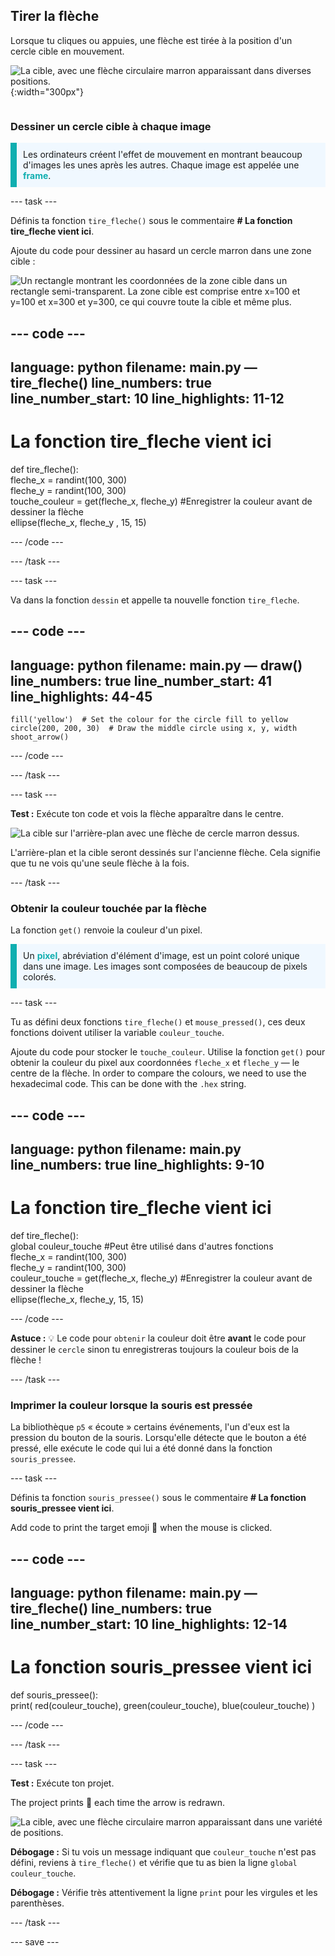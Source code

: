 ## Tirer la flèche

<div style="display: flex; flex-wrap: wrap">
<div style="flex-basis: 200px; flex-grow: 1; margin-right: 15px;">
Lorsque tu cliques ou appuies, une flèche est tirée à la position d'un cercle cible en mouvement. 
</div>
<div>

![La cible, avec une flèche circulaire marron apparaissant dans diverses positions.](images/fire_arrow.gif){:width="300px"}

</div>
</div>

### Dessiner un cercle cible à chaque image

<p style="border-left: solid; border-width:10px; border-color: #0faeb0; background-color: aliceblue; padding: 10px;"> Les ordinateurs créent l'effet de mouvement en montrant beaucoup d'images les unes après les autres. Chaque image est appelée une <span style="color: #0faeb0; font-weight: bold;">frame</span>.   
</p>

--- task ---

Définis ta fonction `tire_fleche()` sous le commentaire **# La fonction tire_fleche vient ici**.

Ajoute du code pour dessiner au hasard un cercle marron dans une zone cible :

![Un rectangle montrant les coordonnées de la zone cible dans un rectangle semi-transparent. La zone cible est comprise entre x=100 et y=100 et x=300 et y=300, ce qui couvre toute la cible et même plus.](images/target_area.png)

--- code ---
---
language: python filename: main.py — tire_fleche() line_numbers: true line_number_start: 10
line_highlights: 11-12
---
# La fonction tire_fleche vient ici
def tire_fleche():    
fleche_x = randint(100, 300)    
fleche_y = randint(100, 300)    
touche_couleur = get(fleche_x, fleche_y) #Enregistrer la couleur avant de dessiner la flèche   
ellipse(fleche_x, fleche_y , 15, 15)

--- /code ---

--- /task ---

--- task ---

Va dans la fonction `dessin` et appelle ta nouvelle fonction `tire_fleche`.

--- code ---
---
language: python filename: main.py — draw() line_numbers: true line_number_start: 41
line_highlights: 44-45
---

    fill('yellow')  # Set the colour for the circle fill to yellow      
    circle(200, 200, 30)  # Draw the middle circle using x, y, width
    shoot_arrow()

--- /code ---

--- /task ---

--- task ---

**Test :** Exécute ton code et vois la flèche apparaître dans le centre.

![La cible sur l'arrière-plan avec une flèche de cercle marron dessus.](images/fire_arrow.gif)

L'arrière-plan et la cible seront dessinés sur l'ancienne flèche. Cela signifie que tu ne vois qu'une seule flèche à la fois.

--- /task ---

### Obtenir la couleur touchée par la flèche

La fonction `get()` renvoie la couleur d'un pixel.

<p style="border-left: solid; border-width:10px; border-color: #0faeb0; background-color: aliceblue; padding: 10px;">
Un <span style="color: #0faeb0; font-weight: bold;">pixel</span>, abréviation d'élément d'image, est un point coloré unique dans une image. Les images sont composées de beaucoup de pixels colorés.
</p>

--- task ---

Tu as défini deux fonctions `tire_fleche()` et `mouse_pressed()`, ces deux fonctions doivent utiliser la variable `couleur_touche`.

Ajoute du code pour stocker le `touche_couleur`. Utilise la fonction `get()` pour obtenir la couleur du pixel aux coordonnées `fleche_x` et `fleche_y` — le centre de la flèche. In order to compare the colours, we need to use the hexadecimal code. This can be done with the `.hex` string.

--- code ---
---
language: python filename: main.py line_numbers: true
line_highlights: 9-10
---
# La fonction tire_fleche vient ici
def tire_fleche():    
global couleur_touche #Peut être utilisé dans d'autres fonctions     
fleche_x = randint(100, 300)     
fleche_y = randint(100, 300)     
couleur_touche = get(fleche_x, fleche_y) #Enregistrer la couleur avant de dessiner la flèche     
ellipse(fleche_x, fleche_y, 15, 15)

--- /code ---

**Astuce :** 💡 Le code pour `obtenir` la couleur doit être **avant** le code pour dessiner le `cercle` sinon tu enregistreras toujours la couleur bois de la flèche !

--- /task ---

### Imprimer la couleur lorsque la souris est pressée

La bibliothèque `p5` « écoute » certains événements, l'un d'eux est la pression du bouton de la souris. Lorsqu'elle détecte que le bouton a été pressé, elle exécute le code qui lui a été donné dans la fonction `souris_pressee`.

--- task ---

Définis ta fonction `souris_pressee()` sous le commentaire **# La fonction souris_pressee vient ici**.

Add code to print the target emoji 🎯 when the mouse is clicked.

--- code ---
---
language: python filename: main.py — tire_fleche() line_numbers: true line_number_start: 10
line_highlights: 12-14
---

# La fonction souris_pressee vient ici
def souris_pressee():    
print( red(couleur_touche), green(couleur_touche), blue(couleur_touche) )

--- /code ---

--- /task ---

--- task ---

**Test :** Exécute ton projet.

The project prints 🎯 each time the arrow is redrawn.

![La cible, avec une flèche circulaire marron apparaissant dans une variété de positions.](images/fire_arrow.gif)

**Débogage :** Si tu vois un message indiquant que `couleur_touche` n'est pas défini, reviens à `tire_fleche()` et vérifie que tu as bien la ligne `global couleur_touche`.

**Débogage :** Vérifie très attentivement la ligne `print` pour les virgules et les parenthèses.

--- /task ---

--- save ---
